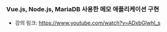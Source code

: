 ### Vue.js, Node.js, MariaDB 사용한 메모 애플리케이션 구현

- 강의 링크: https://www.youtube.com/watch?v=ADxbGlwhl_s
